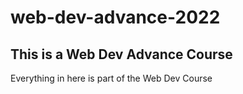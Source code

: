 # web-dev-advance-2022 
## This is a Web Dev Advance Course
Everything in here is part of the Web Dev Course
